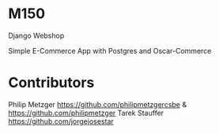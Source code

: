 # M150
Django Webshop

Simple E-Commerce App with Postgres and Oscar-Commerce
# Contributors 
Philip Metzger https://github.com/philipmetzgercsbe & https://github.com/philipmetzger
Tarek Stauffer https://github.com/jorgejosestar
